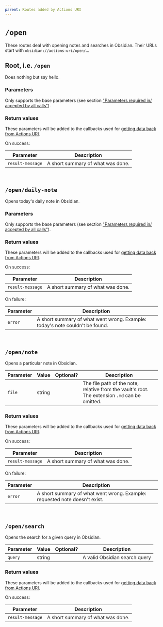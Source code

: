```yaml
---
parent: Routes added by Actions URI
---
```


# `/open`
These routes deal with opening notes and searches in Obsidian.  Their URLs start with `obsidian://actions-uri/open/…`.


## Root, i.e. `/open`

Does nothing but say hello.

### Parameters
Only supports the base parameters (see section ["Parameters required in/ accepted by all calls"](index.md#parameters-required-in-accepted-by-all-calls)).

### Return values
These parameters will be added to the callbacks used for [getting data back from Actions URI](callbacks.md).

On success:

| Parameter        | Description                       |
| ---------------- | --------------------------------- |
| `result-message` | A short summary of what was done. |


&nbsp;


## `/open/daily-note`
Opens today's daily note in Obsidian.

### Parameters
Only supports the base parameters (see section ["Parameters required in/ accepted by all calls"](index.md#parameters-required-in-accepted-by-all-calls)).

### Return values
These parameters will be added to the callbacks used for [getting data back from Actions URI](callbacks.md).

On success:

| Parameter        | Description                       |
| ---------------- | --------------------------------- |
| `result-message` | A short summary of what was done. |

On failure:

| Parameter | Description                                                                  |
| --------- | ---------------------------------------------------------------------------- |
| `error`   | A short summary of what went wrong. Example: today's note couldn't be found. |


&nbsp;


## `/open/note`
Opens a particular note in Obsidian.

| Parameter | Value  | Optional? | Description                                                                                    |
| --------- | ------ |:---------:| ---------------------------------------------------------------------------------------------- |
| `file`    | string |           | The file path of the note, relative from the vault's root. The extension `.md` can be omitted. |

### Return values
These parameters will be added to the callbacks used for [getting data back from Actions URI](callbacks.md).

On success:

| Parameter        | Description                       |
| ---------------- | --------------------------------- |
| `result-message` | A short summary of what was done. |

On failure:

| Parameter | Description                                                                |
| --------- | -------------------------------------------------------------------------- |
| `error`   | A short summary of what went wrong. Example: requested note doesn't exist. |


&nbsp;


## `/open/search`
Opens the search for a given query in Obsidian.

| Parameter | Value  | Optional? | Description                   |
| --------- | ------ |:---------:| ----------------------------- |
| `query`   | string |           | A valid Obsidian search query |

### Return values
These parameters will be added to the callbacks used for [getting data back from Actions URI](callbacks.md).

On success:

| Parameter        | Description                       |
| ---------------- | --------------------------------- |
| `result-message` | A short summary of what was done. |
